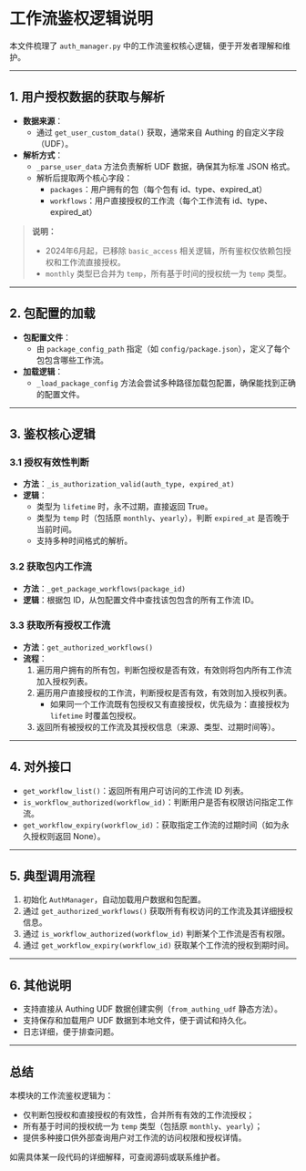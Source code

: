 # 工作流鉴权逻辑说明

本文件梳理了 `auth_manager.py` 中的工作流鉴权核心逻辑，便于开发者理解和维护。

---

## 1. 用户授权数据的获取与解析

- **数据来源**：
  - 通过 `get_user_custom_data()` 获取，通常来自 Authing 的自定义字段（UDF）。
- **解析方式**：
  - `_parse_user_data` 方法负责解析 UDF 数据，确保其为标准 JSON 格式。
  - 解析后提取两个核心字段：
    - `packages`：用户拥有的包（每个包有 id、type、expired_at）
    - `workflows`：用户直接授权的工作流（每个工作流有 id、type、expired_at）

> **说明：**
> - 2024年6月起，已移除 `basic_access` 相关逻辑，所有鉴权仅依赖包授权和工作流直接授权。
> - `monthly` 类型已合并为 `temp`，所有基于时间的授权统一为 `temp` 类型。

---

## 2. 包配置的加载

- **包配置文件**：
  - 由 `package_config_path` 指定（如 `config/package.json`），定义了每个包包含哪些工作流。
- **加载逻辑**：
  - `_load_package_config` 方法会尝试多种路径加载包配置，确保能找到正确的配置文件。

---

## 3. 鉴权核心逻辑

### 3.1 授权有效性判断

- **方法**：`_is_authorization_valid(auth_type, expired_at)`
- **逻辑**：
  - 类型为 `lifetime` 时，永不过期，直接返回 True。
  - 类型为 `temp` 时（包括原 `monthly`、`yearly`），判断 `expired_at` 是否晚于当前时间。
  - 支持多种时间格式的解析。

### 3.2 获取包内工作流

- **方法**：`_get_package_workflows(package_id)`
- **逻辑**：根据包 ID，从包配置文件中查找该包包含的所有工作流 ID。

### 3.3 获取所有授权工作流

- **方法**：`get_authorized_workflows()`
- **流程**：
  1. 遍历用户拥有的所有包，判断包授权是否有效，有效则将包内所有工作流加入授权列表。
  2. 遍历用户直接授权的工作流，判断授权是否有效，有效则加入授权列表。
     - 如果同一个工作流既有包授权又有直接授权，优先级为：直接授权为 `lifetime` 时覆盖包授权。
  3. 返回所有被授权的工作流及其授权信息（来源、类型、过期时间等）。

---

## 4. 对外接口

- `get_workflow_list()`：返回所有用户可访问的工作流 ID 列表。
- `is_workflow_authorized(workflow_id)`：判断用户是否有权限访问指定工作流。
- `get_workflow_expiry(workflow_id)`：获取指定工作流的过期时间（如为永久授权则返回 None）。

---

## 5. 典型调用流程

1. 初始化 `AuthManager`，自动加载用户数据和包配置。
2. 通过 `get_authorized_workflows()` 获取所有有权访问的工作流及其详细授权信息。
3. 通过 `is_workflow_authorized(workflow_id)` 判断某个工作流是否有权限。
4. 通过 `get_workflow_expiry(workflow_id)` 获取某个工作流的授权到期时间。

---

## 6. 其他说明

- 支持直接从 Authing UDF 数据创建实例（`from_authing_udf` 静态方法）。
- 支持保存和加载用户 UDF 数据到本地文件，便于调试和持久化。
- 日志详细，便于排查问题。

---

## 总结

本模块的工作流鉴权逻辑为：
- 仅判断包授权和直接授权的有效性，合并所有有效的工作流授权；
- 所有基于时间的授权统一为 `temp` 类型（包括原 `monthly`、`yearly`）；
- 提供多种接口供外部查询用户对工作流的访问权限和授权详情。

如需具体某一段代码的详细解释，可查阅源码或联系维护者。 
